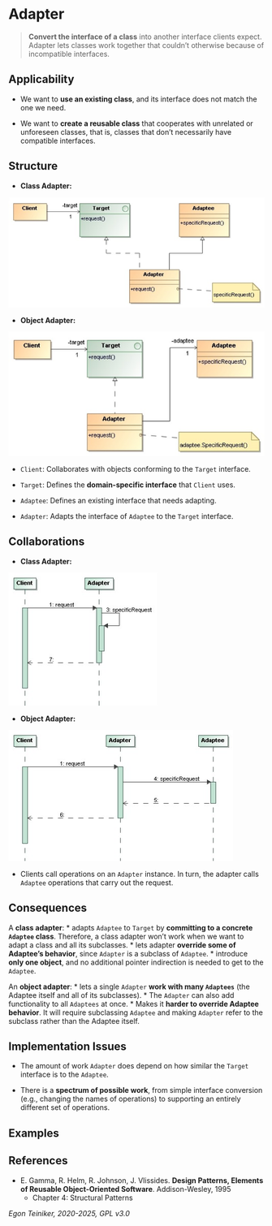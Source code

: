 # Adapter

> **Convert the interface of a class** into another interface clients 
> expect. Adapter lets classes work together that couldn’t otherwise 
> because of incompatible interfaces.


## Applicability

* We want to **use an existing class**, and its interface does not match 
    the one we need.

* We want to **create a reusable class** that cooperates with unrelated 
    or unforeseen classes, that is, classes that don’t necessarily have 
    compatible interfaces.


## Structure

* **Class Adapter:**

![Class Diagram](figures/ClassDiagram-ClassAdapter.jpg)

* **Object Adapter:**

![Class Diagram](figures/ClassDiagram-ObjectAdapter.jpg)


* `Client`: Collaborates with objects conforming to the `Target` interface.

* `Target`: Defines the **domain-specific interface** that `Client` uses.

* `Adaptee`: Defines an existing interface that needs adapting.

* `Adapter`: Adapts the interface of `Adaptee` to the `Target` interface.


## Collaborations

* **Class Adapter:**

![Sequence Diagram](figures/SequenceDiagram-ClassAdapter.jpg)

* **Object Adapter:**

![Sequence Diagram](figures/SequenceDiagram-ObjectAdapter.jpg)

* Clients call operations on an `Adapter` instance. In turn, the adapter 
    calls `Adaptee` operations that carry out the request.


## Consequences

A **class adapter**:
    * adapts `Adaptee` to `Target` by **committing to a concrete `Adaptee` class**. 
    Therefore, a class adapter won’t work when we want to adapt a class and all 
    its subclasses.
    * lets adapter **override some of Adaptee’s behavior**, since `Adapter` is 
    a subclass of `Adaptee`.
    * introduce **only one object**, and no additional pointer indirection is 
    needed to get to the `Adaptee`.

An **object adapter**:
    * lets a single `Adapter` **work with many `Adaptees`** (the Adaptee itself 
    and all of its subclasses).
    * The `Adapter` can also add functionality to all `Adaptees` at once.
    * Makes it **harder to override Adaptee behavior**. It will require 
    subclassing `Adaptee` and making `Adapter` refer to the subclass rather 
    than the Adaptee itself.


## Implementation Issues

* The amount of work `Adapter` does depend on how similar the `Target` interface 
    is to the `Adaptee`.
    
* There is a **spectrum of possible work**, from simple interface conversion 
    (e.g., changing the names of operations) to supporting an entirely 
    different set of operations.
 
## Examples 


## References 

* E. Gamma, R. Helm, R. Johnson, J. Vlissides. **Design Patterns, Elements of Reusable Object-Oriented Software**. Addison-Wesley, 1995
    * Chapter 4: Structural Patterns

*Egon Teiniker, 2020-2025, GPL v3.0*


